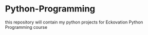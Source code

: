 # Python-Programming
this repository will contain my python projects for Eckovation Python Programming course

